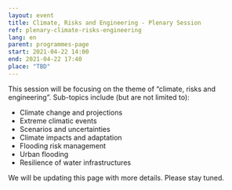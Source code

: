 ```yaml
---
layout: event
title: Climate, Risks and Engineering - Plenary Session
ref: plenary-climate-risks-engineering
lang: en
parent: programmes-page
start: 2021-04-22 14:00
end: 2021-04-22 17:40
place: "TBD"
---
```


This session will be focusing on the theme of “climate, risks and engineering”. Sub-topics include (but are not limited to):

- Climate change and projections
- Extreme climatic events
- Scenarios and uncertainties
- Climate impacts and adaptation
- Flooding risk management
- Urban flooding
- Resilience of water infrastructures


We will be updating this page with more details. Please stay tuned.
